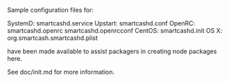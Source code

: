 Sample configuration files for:

SystemD: smartcashd.service
Upstart: smartcashd.conf
OpenRC:  smartcashd.openrc
         smartcashd.openrcconf
CentOS:  smartcashd.init
OS X:    org.smartcash.smartcashd.plist

have been made available to assist packagers in creating node packages here.

See doc/init.md for more information.
